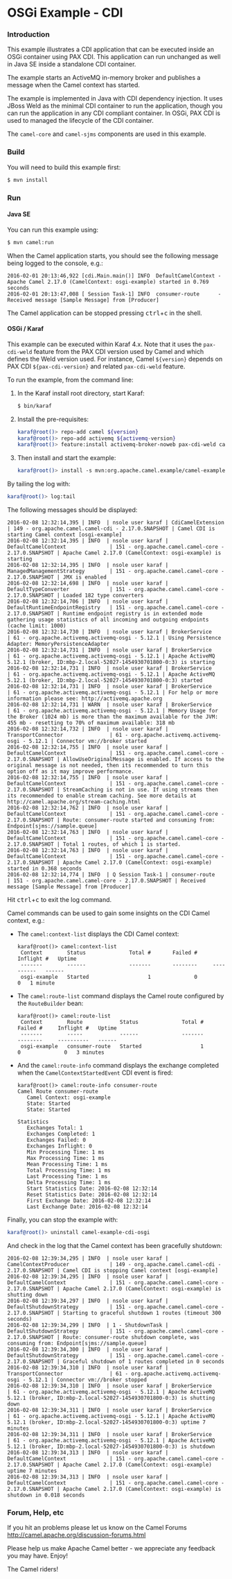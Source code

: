 # OSGi Example - CDI

### Introduction

This example illustrates a CDI application that can be executed inside an OSGi container
using PAX CDI. This application can run unchanged as well in Java SE inside a standalone
CDI container.

The example starts an ActiveMQ in-memory broker and publishes a message when the Camel
context has started.

The example is implemented in Java with CDI dependency injection. It uses JBoss Weld
as the minimal CDI container to run the application, though you can run the application
in any CDI compliant container. In OSGi, PAX CDI is used to managed the lifecycle of
the CDI container.

The `camel-core` and `camel-sjms` components are used in this example.

### Build

You will need to build this example first:

```sh
$ mvn install
```

### Run

#### Java SE

You can run this example using:

```sh
$ mvn camel:run
```

When the Camel application starts, you should see the following message being logged to the console, e.g.:

```
2016-02-01 20:13:46,922 [cdi.Main.main()] INFO  DefaultCamelContext - Apache Camel 2.17.0 (CamelContext: osgi-example) started in 0.769 seconds
2016-02-01 20:13:47,008 [ Session Task-1] INFO  consumer-route      - Received message [Sample Message] from [Producer]
```

The Camel application can be stopped pressing <kbd>ctrl</kbd>+<kbd>c</kbd> in the shell.

#### OSGi / Karaf

This example can be executed within Karaf 4.x. Note that it uses
the `pax-cdi-weld` feature from the PAX CDI version used by Camel and which defines
the Weld version used. For instance, Camel `${version}` depends on PAX CDI `${pax-cdi-version}`
and related `pax-cdi-weld` feature.

To run the example, from the command line:

1. In the Karaf install root directory, start Karaf:

    ```sh
    $ bin/karaf
    ```

2. Install the pre-requisites:

    ```sh
    karaf@root()> repo-add camel ${version}
    karaf@root()> repo-add activemq ${activemq-version}
    karaf@root()> feature:install activemq-broker-noweb pax-cdi-weld camel-sjms camel-cdi
    ```

3. Then install and start the example:

    ```sh
    karaf@root()> install -s mvn:org.apache.camel.example/camel-example-cdi-osgi/${version}
    ```

By tailing the log with:

```sh
karaf@root()> log:tail
```

The following messages should be displayed:

```
2016-02-08 12:32:14,395 | INFO  | nsole user karaf | CdiCamelExtension                | 149 - org.apache.camel.camel-cdi - 2.17.0.SNAPSHOT | Camel CDI is starting Camel context [osgi-example]
2016-02-08 12:32:14,395 | INFO  | nsole user karaf | DefaultCamelContext              | 151 - org.apache.camel.camel-core - 2.17.0.SNAPSHOT | Apache Camel 2.17.0 (CamelContext: osgi-example) is starting
2016-02-08 12:32:14,395 | INFO  | nsole user karaf | ManagedManagementStrategy        | 151 - org.apache.camel.camel-core - 2.17.0.SNAPSHOT | JMX is enabled
2016-02-08 12:32:14,698 | INFO  | nsole user karaf | DefaultTypeConverter             | 151 - org.apache.camel.camel-core - 2.17.0.SNAPSHOT | Loaded 182 type converters
2016-02-08 12:32:14,706 | INFO  | nsole user karaf | DefaultRuntimeEndpointRegistry   | 151 - org.apache.camel.camel-core - 2.17.0.SNAPSHOT | Runtime endpoint registry is in extended mode gathering usage statistics of all incoming and outgoing endpoints (cache limit: 1000)
2016-02-08 12:32:14,730 | INFO  | nsole user karaf | BrokerService                    | 61 - org.apache.activemq.activemq-osgi - 5.12.1 | Using Persistence Adapter: MemoryPersistenceAdapter
2016-02-08 12:32:14,731 | INFO  | nsole user karaf | BrokerService                    | 61 - org.apache.activemq.activemq-osgi - 5.12.1 | Apache ActiveMQ 5.12.1 (broker, ID:mbp-2.local-52027-1454930701800-0:3) is starting
2016-02-08 12:32:14,731 | INFO  | nsole user karaf | BrokerService                    | 61 - org.apache.activemq.activemq-osgi - 5.12.1 | Apache ActiveMQ 5.12.1 (broker, ID:mbp-2.local-52027-1454930701800-0:3) started
2016-02-08 12:32:14,731 | INFO  | nsole user karaf | BrokerService                    | 61 - org.apache.activemq.activemq-osgi - 5.12.1 | For help or more information please see: http://activemq.apache.org
2016-02-08 12:32:14,731 | WARN  | nsole user karaf | BrokerService                    | 61 - org.apache.activemq.activemq-osgi - 5.12.1 | Memory Usage for the Broker (1024 mb) is more than the maximum available for the JVM: 455 mb - resetting to 70% of maximum available: 318 mb
2016-02-08 12:32:14,732 | INFO  | nsole user karaf | TransportConnector               | 61 - org.apache.activemq.activemq-osgi - 5.12.1 | Connector vm://broker started
2016-02-08 12:32:14,755 | INFO  | nsole user karaf | DefaultCamelContext              | 151 - org.apache.camel.camel-core - 2.17.0.SNAPSHOT | AllowUseOriginalMessage is enabled. If access to the original message is not needed, then its recommended to turn this option off as it may improve performance.
2016-02-08 12:32:14,755 | INFO  | nsole user karaf | DefaultCamelContext              | 151 - org.apache.camel.camel-core - 2.17.0.SNAPSHOT | StreamCaching is not in use. If using streams then its recommended to enable stream caching. See more details at http://camel.apache.org/stream-caching.html
2016-02-08 12:32:14,762 | INFO  | nsole user karaf | DefaultCamelContext              | 151 - org.apache.camel.camel-core - 2.17.0.SNAPSHOT | Route: consumer-route started and consuming from: Endpoint[sjms://sample.queue]
2016-02-08 12:32:14,763 | INFO  | nsole user karaf | DefaultCamelContext              | 151 - org.apache.camel.camel-core - 2.17.0.SNAPSHOT | Total 1 routes, of which 1 is started.
2016-02-08 12:32:14,763 | INFO  | nsole user karaf | DefaultCamelContext              | 151 - org.apache.camel.camel-core - 2.17.0.SNAPSHOT | Apache Camel 2.17.0 (CamelContext: osgi-example) started in 0.368 seconds
2016-02-08 12:32:14,774 | INFO  | Q Session Task-1 | consumer-route                   | 151 - org.apache.camel.camel-core - 2.17.0.SNAPSHOT | Received message [Sample Message] from [Producer]
```

Hit <kbd>ctrl</kbd>+<kbd>c</kbd> to exit the log command.

Camel commands can be used to gain some insights on the CDI Camel
context, e.g.:

- The `camel:context-list` displays the CDI Camel context:

    ```
    karaf@root()> camel:context-list
     Context        Status              Total #       Failed #     Inflight #   Uptime        
     -------        ------              -------       --------     ----------   ------        
     osgi-example   Started                   1              0              0   1 minute  
    ```

- The `camel:route-list` command displays the Camel route configured by the `RouteBuilder` bean:

    ```
    karaf@root()> camel:route-list
     Context        Route            Status              Total #       Failed #     Inflight #   Uptime     
     -------        -----            ------              -------       --------     ----------   ------      
     osgi-example   consumer-route   Started                   1              0              0   3 minutes
    ```

- And the `camel:route-info` command displays the exchange completed
  when the `CamelContextStartedEvent` CDI event is fired:

    ```
    karaf@root()> camel:route-info consumer-route
    Camel Route consumer-route
       Camel Context: osgi-example
       State: Started
       State: Started

    Statistics
       Exchanges Total: 1
       Exchanges Completed: 1
       Exchanges Failed: 0
       Exchanges Inflight: 0
       Min Processing Time: 1 ms
       Max Processing Time: 1 ms
       Mean Processing Time: 1 ms
       Total Processing Time: 1 ms
       Last Processing Time: 1 ms
       Delta Processing Time: 1 ms
       Start Statistics Date: 2016-02-08 12:32:14
       Reset Statistics Date: 2016-02-08 12:32:14
       First Exchange Date: 2016-02-08 12:32:14
       Last Exchange Date: 2016-02-08 12:32:14
    ```

Finally, you can stop the example with:

```sh
karaf@root()> uninstall camel-example-cdi-osgi
```

And check in the log that the Camel context has been gracefully
shutdown:

```
2016-02-08 12:39:34,295 | INFO  | nsole user karaf | CamelContextProducer             | 149 - org.apache.camel.camel-cdi - 2.17.0.SNAPSHOT | Camel CDI is stopping Camel context [osgi-example]
2016-02-08 12:39:34,295 | INFO  | nsole user karaf | DefaultCamelContext              | 151 - org.apache.camel.camel-core - 2.17.0.SNAPSHOT | Apache Camel 2.17.0 (CamelContext: osgi-example) is shutting down
2016-02-08 12:39:34,297 | INFO  | nsole user karaf | DefaultShutdownStrategy          | 151 - org.apache.camel.camel-core - 2.17.0.SNAPSHOT | Starting to graceful shutdown 1 routes (timeout 300 seconds)
2016-02-08 12:39:34,299 | INFO  | 1 - ShutdownTask | DefaultShutdownStrategy          | 151 - org.apache.camel.camel-core - 2.17.0.SNAPSHOT | Route: consumer-route shutdown complete, was consuming from: Endpoint[sjms://sample.queue]
2016-02-08 12:39:34,300 | INFO  | nsole user karaf | DefaultShutdownStrategy          | 151 - org.apache.camel.camel-core - 2.17.0.SNAPSHOT | Graceful shutdown of 1 routes completed in 0 seconds
2016-02-08 12:39:34,310 | INFO  | nsole user karaf | TransportConnector               | 61 - org.apache.activemq.activemq-osgi - 5.12.1 | Connector vm://broker stopped
2016-02-08 12:39:34,310 | INFO  | nsole user karaf | BrokerService                    | 61 - org.apache.activemq.activemq-osgi - 5.12.1 | Apache ActiveMQ 5.12.1 (broker, ID:mbp-2.local-52027-1454930701800-0:3) is shutting down
2016-02-08 12:39:34,311 | INFO  | nsole user karaf | BrokerService                    | 61 - org.apache.activemq.activemq-osgi - 5.12.1 | Apache ActiveMQ 5.12.1 (broker, ID:mbp-2.local-52027-1454930701800-0:3) uptime 7 minutes
2016-02-08 12:39:34,311 | INFO  | nsole user karaf | BrokerService                    | 61 - org.apache.activemq.activemq-osgi - 5.12.1 | Apache ActiveMQ 5.12.1 (broker, ID:mbp-2.local-52027-1454930701800-0:3) is shutdown
2016-02-08 12:39:34,313 | INFO  | nsole user karaf | DefaultCamelContext              | 151 - org.apache.camel.camel-core - 2.17.0.SNAPSHOT | Apache Camel 2.17.0 (CamelContext: osgi-example) uptime 7 minutes
2016-02-08 12:39:34,313 | INFO  | nsole user karaf | DefaultCamelContext              | 151 - org.apache.camel.camel-core - 2.17.0.SNAPSHOT | Apache Camel 2.17.0 (CamelContext: osgi-example) is shutdown in 0.018 seconds
```

### Forum, Help, etc

If you hit an problems please let us know on the Camel Forums
<http://camel.apache.org/discussion-forums.html>

Please help us make Apache Camel better - we appreciate any feedback you may have. Enjoy!

The Camel riders!
